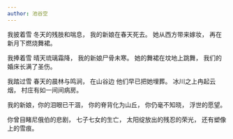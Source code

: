 ```yaml
---
author: 池谷空
---
```

我披着雪 冬天的残肢和喘息，
我的新娘在春天死去。
她从西方带来嫁妆，
再在新月下燃烧舞裙。

我捧着雪 晴天琉璃霜降，
我的新娘尸骨未寒。
她的舞裙在坟地上跳舞，
我们的婚床长满了圣伤。

我踏过雪 春天的晨林与鸣涧，
在山谷边 他们早已把她埋葬。
冰川之上冉起云烟，
村庄有如一间间病房。

我的新娘，你的泪眼已干涸，
你的脊背化为山丘，
你仍毫不知晓，
浮世的愿望。

你曾目睹尼俄伯的悲剧，
七子七女的生亡，
太阳绽放出的残忍的荣光，
还有塑像上的雪痕。

